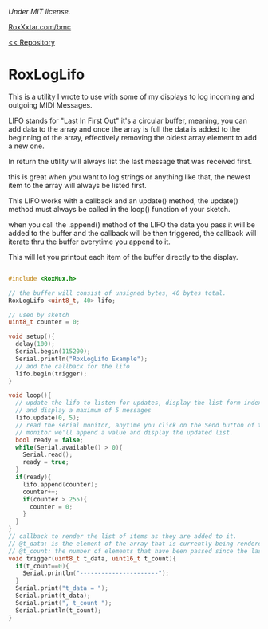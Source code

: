 *Under MIT license.*

[RoxXxtar.com/bmc](https://www.roxxxtar.com/bmc)

[<< Repository](../README.md)

# RoxLogLifo

This is a utility I wrote to use with some of my displays to log incoming and
outgoing MIDI Messages.

LIFO stands for "Last In First Out" it's a circular buffer, meaning, you can
add data to the array and once the array is full the data is added to the beginning
of the array, effectively removing the oldest array element to add a new one.

In return the utility will always list the last message that was received first.

this is great when you want to log strings or anything like that, the newest item
to the array will always be listed first.

This LIFO works with a callback and an update() method, the update() method
 must always be called in the loop() function of your sketch.

 when you call the .append() method of the LIFO the data you pass it will
 be added to the buffer and the callback will be then triggered,
 the callback will iterate thru the buffer everytime you append to it.

 This will let you printout each item of the buffer directly to the display.


```c++

#include <RoxMux.h>

// the buffer will consist of unsigned bytes, 40 bytes total.
RoxLogLifo <uint8_t, 40> lifo;

// used by sketch
uint8_t counter = 0;

void setup(){
  delay(100);
  Serial.begin(115200);
  Serial.println("RoxLogLifo Example");
  // add the callback for the lifo
  lifo.begin(trigger);
}

void loop(){
  // update the lifo to listen for updates, display the list form index 0
  // and display a maximum of 5 messages
  lifo.update(0, 5);
  // read the serial monitor, anytime you click on the Send button of the Serial
  // monitor we'll append a value and display the updated list.
  bool ready = false;
  while(Serial.available() > 0){
    Serial.read();
    ready = true;
  }
  if(ready){
    lifo.append(counter);
    counter++;
    if(counter > 255){
      counter = 0;
    }
  }
}
// callback to render the list of items as they are added to it.
// @t_data: is the element of the array that is currently being rendered
// @t_count: the number of elements that have been passed since the last updated.
void trigger(uint8_t t_data, uint16_t t_count){
  if(t_count==0){
    Serial.println("----------------------");
  }
  Serial.print("t_data = ");
  Serial.print(t_data);
  Serial.print(", t_count ");
  Serial.println(t_count);
}
```
